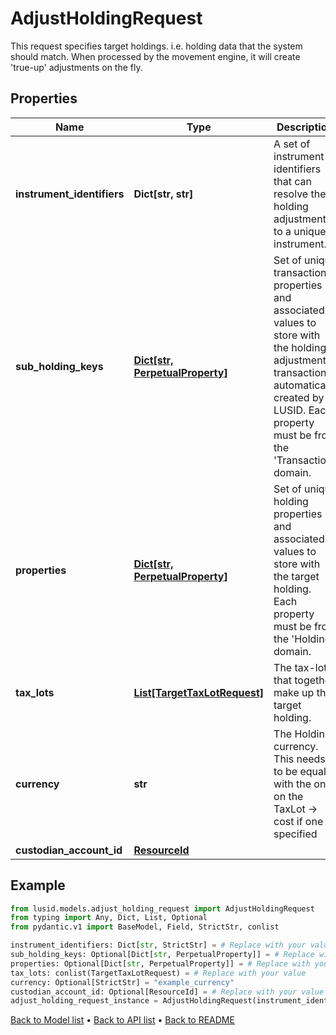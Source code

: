 # AdjustHoldingRequest

This request specifies target holdings. i.e. holding data that the system should match. When processed by the movement engine, it will create 'true-up' adjustments on the fly.
## Properties
Name | Type | Description | Notes
------------ | ------------- | ------------- | -------------
**instrument_identifiers** | **Dict[str, str]** | A set of instrument identifiers that can resolve the holding adjustment to a unique instrument. | 
**sub_holding_keys** | [**Dict[str, PerpetualProperty]**](PerpetualProperty.md) | Set of unique transaction properties and associated values to store with the holding adjustment transaction automatically created by LUSID. Each property must be from the &#39;Transaction&#39; domain. | [optional] 
**properties** | [**Dict[str, PerpetualProperty]**](PerpetualProperty.md) | Set of unique holding properties and associated values to store with the target holding. Each property must be from the &#39;Holding&#39; domain. | [optional] 
**tax_lots** | [**List[TargetTaxLotRequest]**](TargetTaxLotRequest.md) | The tax-lots that together make up the target holding. | 
**currency** | **str** | The Holding currency. This needs to be equal with the one on the TaxLot -&gt; cost if one is specified | [optional] 
**custodian_account_id** | [**ResourceId**](ResourceId.md) |  | [optional] 
## Example

```python
from lusid.models.adjust_holding_request import AdjustHoldingRequest
from typing import Any, Dict, List, Optional
from pydantic.v1 import BaseModel, Field, StrictStr, conlist

instrument_identifiers: Dict[str, StrictStr] = # Replace with your value
sub_holding_keys: Optional[Dict[str, PerpetualProperty]] = # Replace with your value
properties: Optional[Dict[str, PerpetualProperty]] = # Replace with your value
tax_lots: conlist(TargetTaxLotRequest) = # Replace with your value
currency: Optional[StrictStr] = "example_currency"
custodian_account_id: Optional[ResourceId] = # Replace with your value
adjust_holding_request_instance = AdjustHoldingRequest(instrument_identifiers=instrument_identifiers, sub_holding_keys=sub_holding_keys, properties=properties, tax_lots=tax_lots, currency=currency, custodian_account_id=custodian_account_id)

```

[Back to Model list](../README.md#documentation-for-models) &#8226; [Back to API list](../README.md#documentation-for-api-endpoints) &#8226; [Back to README](../README.md)

